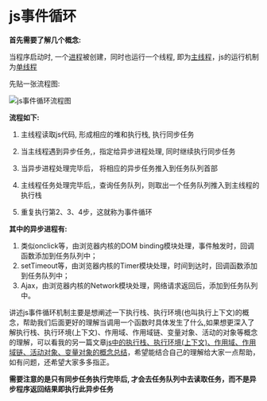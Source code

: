 # js事件循环

**首先需要了解几个概念:**

当程序启动时, 一个[进程](https://baike.baidu.com/item/%E8%BF%9B%E7%A8%8B)被创建，同时也运行一个线程, 即为[主线程](https://baike.baidu.com/item/%E4%B8%BB%E7%BA%BF%E7%A8%8B/9600138?fr=aladdin)，js的运行机制为[单线程](https://baike.baidu.com/item/%E5%8D%95%E7%BA%BF%E7%A8%8B/6972534?fr=aladdin)

先贴一张流程图:

![js事件循环流程图](http://ovqwwz784.bkt.clouddn.com/%E5%B1%8F%E5%B9%95%E5%BF%AB%E7%85%A7%202017-09-08%20%E4%B8%8B%E5%8D%883.04.05.png)

**流程如下:**

1. 主线程读取js代码, 形成相应的堆和执行栈, 执行同步任务

2. 当主线程遇到异步任务,，指定给异步进程处理, 同时继续执行同步任务
3. 当异步进程处理完毕后， 将相应的异步任务推入到任务队列首部
4. 主线程任务处理完毕后,，查询任务队列，则取出一个任务队列推入到主线程的执行栈
5. 重复执行第2、3、4步，这就称为事件循环

**其中的异步进程有:**
1. 类似onclick等，由浏览器内核的DOM binding模块处理，事件触发时，回调函数添加到任务队列中；
2. setTimeout等，由浏览器内核的Timer模块处理，时间到达时，回调函数添加到任务队列中；
2. Ajax，由浏览器内核的Network模块处理，网络请求返回后，添加到任务队列中。

讲述js事件循环机制主要是想阐述一下执行栈、执行环境(也叫执行上下文)的概念，帮助我们后面更好的理解当调用一个函数时具体发生了什么,如果想更深入了解执行栈、执行环境(上下文)、作用域、作用域链、变量对象、活动的对象等概念的理解，可以看我的另一篇文章[js中的执行栈、执行环境(上下文)、作用域、作用域链、活动对象、变量对象的概念总结](https://segmentfault.com/a/1190000011082342)，希望能结合自己的理解给大家一点帮助，如有问题，还希望大家多多指正。

**需要注意的是只有同步任务执行完毕后, 才会去任务队列中去读取任务，而不是异步程序返回结果即执行此异步任务**